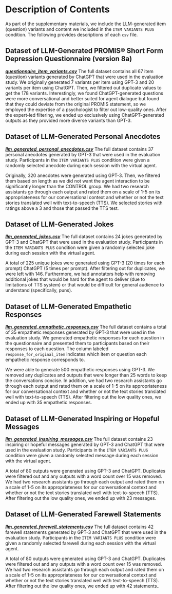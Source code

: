 # Description of Contents

As part of the supplementary materials, we include the LLM-generated item (question) variants and content we included in the `ITEM VARIANTS PLUS` condition. The following provides descriptions of each `csv` file.

## Dataset of LLM-Generated PROMIS® Short Form Depression Questionnaire (version 8a)

***[questionnaire_item_variants.csv](questionnaire_item_variants.csv)***
The full dataset contains all 67 item (question) variants generated by ChatGPT that were used in the evaluation study. 
We originally generated 7 variants per item using GPT-3 and 20 variants per item using ChatGPT. Then, we filtered out duplicate values to get the 178 variants. Interestingly, we found ChatGPT-generated questions were more conversational and better suited for agent dialogue but found that they could deviate from the original PROMIS statement, so we employed the expertise of a psychologist to filter out low-quality ones. After the expert-led filtering, we ended up exclusively using ChatGPT-generated outputs as they provided more diverse variants than GPT-3.

## Dataset of LLM-Generated Personal Anecdotes

***[llm_generated_personal_anecdotes.csv](llm_generated_personal_anecdotes.csv)***
The full dataset contains 37 personal anecdotes generated by GPT-3 that were used in the evaluation study. Participants in the `ITEM VARIANTS PLUS` condition were given a randomly selected anecdote during each session with the virtual agent. 

Originally, 320 anecdotes were generated using GPT-3. Then, we filtered them based on length as we did not want the agent interaction to be significantly longer than the CONTROL group. We had two research assistants go through each output and rated them on a scale of 1-5 on its appropriateness for our conversational context and whether or not the text stories translated well with text-to-speech (TTS). We selected stories with ratings above a 3 and those that passed the TTS test.

## Dataset of LLM-Generated Jokes

***[llm_generated_jokes.csv](llm_generated_jokes.csv)***
The full dataset contains 24 jokes generated by GPT-3 and ChatGPT that were used in the evaluation study. Participants in the `ITEM VARIANTS PLUS` condition were given a randomly selected joke during each session with the virtual agent.

A total of 225 unique jokes were generated using GPT-3 (20 times for each prompt) ChatGPT (5 times per prompt). After filtering out for duplicates, we were left with 146. Furthermore, we had annotators help with removing additional jokes that would be hard for the agent to deliver (due to limitations of TTS system) or that would be difficult for general audience to understand (specifically, puns).

## Dataset of LLM-Generated Empathetic Responses

***[llm_generated_empathetic_responses.csv](llm_generated_empathetic_responses.csv)***
The full dataset contains a total of 35 empathetic responses generated by GPT-3 that were used in the evaluation study. We generated empathetic responses for each question in the questionnaire and presented them to participants based on their responses to each question. The column labeled `response_for_original_item` indicates which item or question each empathetic response corresponds to.

We were able to generate 500 empathetic responses using GPT-3. We removed any duplicates and outputs that were longer than 25 words to keep the conversations concise. In addition, we had two research assistants go through each output and rated them on a scale of 1-5 on its appropriateness for our conversational context and whether or not the text stories translated well with text-to-speech (TTS). After filtering out the low quality ones, we ended up with 35 empathetic responses.

## Dataset of LLM-Generated Inspiring or Hopeful Messages

***[llm_generated_inspiring_messages.csv](llm_generated_inspiring_messages.csv)***
The full dataset contains 23 inspiring or hopeful messages generated by GPT-3 and ChatGPT that were used in the evaluation study. Participants in the `ITEM VARIANTS PLUS` condition were given a randomly selected message during each session with the virtual agent.

A total of 80 outputs were generated using GPT-3 and ChatGPT. Duplicates were filtered out and any outputs with a word count over 15 was removed. We had two research assistants go through each output and rated them on a scale of 1-5 on its appropriateness for our conversational context and whether or not the text stories translated well with text-to-speech (TTS). After filtering out the low quality ones, we ended up with 23 messages.

## Dataset of LLM-Generated Farewell Statements

***[llm_generated_farewell_statements.csv](llm_generated_farewell_statements.csv)***
The full dataset contains 42 farewell statements generated by GPT-3 and ChatGPT that were used in the evaluation study. Participants in the `ITEM VARIANTS PLUS` condition were given a randomly selected farewell during each session with the virtual agent.

A total of 80 outputs were generated using GPT-3 and ChatGPT. Duplicates were filtered out and any outputs with a word count over 15 was removed. We had two research assistants go through each output and rated them on a scale of 1-5 on its appropriateness for our conversational context and whether or not the text stories translated well with text-to-speech (TTS). After filtering out the low quality ones, we ended up with 42 statements..
